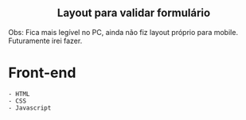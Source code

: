 <h2 align="center"> Layout para validar formulário </h2>
<p> Obs: Fica mais legível no PC, ainda não fiz layout próprio para mobile. Futuramente irei fazer. </p>

# Front-end
    - HTML
    - CSS
    - Javascript